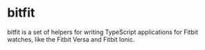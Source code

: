 # bitfit

bitfit is a set of helpers for writing TypeScript applications for
Fitbit watches, like the Fitbit Versa and Fitbit Ionic.
